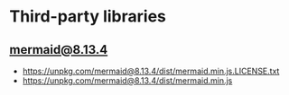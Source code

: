 # Third-party libraries

## mermaid@8.13.4

- <https://unpkg.com/mermaid@8.13.4/dist/mermaid.min.js.LICENSE.txt>
- <https://unpkg.com/mermaid@8.13.4/dist/mermaid.min.js>
